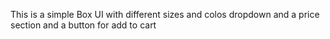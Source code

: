 This is a simple Box UI with different sizes and colos dropdown and a price section and a button for add to cart